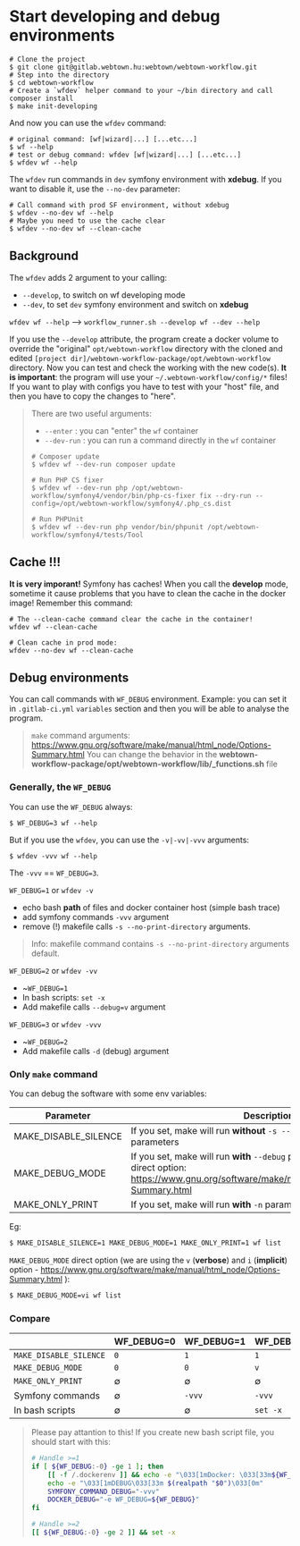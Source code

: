 Start developing and debug environments
=======================================

```shell
# Clone the project
$ git clone git@gitlab.webtown.hu:webtown/webtown-workflow.git
# Step into the directory
$ cd webtown-workflow
# Create a `wfdev` helper command to your ~/bin directory and call composer install
$ make init-developing
```

And now you can use the `wfdev` command:

```shell
# original command: [wf|wizard|...] [...etc...]
$ wf --help
# test or debug command: wfdev [wf|wizard|...] [...etc...]
$ wfdev wf --help
```

The `wfdev` run commands in `dev` symfony environment with **xdebug**. If you want to disable it, use the `--no-dev` parameter:

```shell
# Call command with prod SF environment, without xdebug
$ wfdev --no-dev wf --help
# Maybe you need to use the cache clear
$ wfdev --no-dev wf --clean-cache
```

## Background

The `wfdev` adds 2 argument to your calling:

- `--develop`, to switch on wf developing mode
- `--dev`, to set `dev` symfony environment and switch on **xdebug**

`wfdev wf --help` --> `workflow_runner.sh --develop wf --dev --help`

If you use the `--develop` attribute, the program create a docker volume to override the "original" `opt/webtown-workflow` directory with the cloned and edited `[project dir]/webtown-workflow-package/opt/webtown-workflow` directory. Now you can test and check the working with the new code(s). **It is important**: the program will use your `~/.webtown-workflow/config/*` files! If you want to play with configs you have to test with your "host" file, and then you have to copy the changes to "here".

> There are two useful arguments:
>
>  - `--enter` : you can "enter" the `wf` container
>  - `--dev-run` : you can run a command directly in the `wf` container
>
> ```shell
> # Composer update
> $ wfdev wf --dev-run composer update
>
> # Run PHP CS fixer
> $ wfdev wf --dev-run php /opt/webtown-workflow/symfony4/vendor/bin/php-cs-fixer fix --dry-run --config=/opt/webtown-workflow/symfony4/.php_cs.dist
>
> # Run PHPUnit
> $ wfdev wf --dev-run php vendor/bin/phpunit /opt/webtown-workflow/symfony4/tests/Tool
> ```

## Cache !!!

**It is very imporant!** Symfony has caches! When you call the **develop** mode, sometime it cause problems that you have to clean the cache in the docker image! Remember this command:

```
# The --clean-cache command clear the cache in the container!
wfdev wf --clean-cache

# Clean cache in prod mode:
wfdev --no-dev wf --clean-cache
```

## Debug environments

You can call commands with `WF_DEBUG` environment. Example: you can set it in `.gitlab-ci.yml` `variables` section and
then you will be able to analyse the program.

> `make` command arguments: https://www.gnu.org/software/make/manual/html_node/Options-Summary.html
> You can change the behavior in the **webtown-workflow-package/opt/webtown-workflow/lib/_functions.sh** file

### Generally, the `WF_DEBUG`

You can use the `WF_DEBUG` always:

```shell
$ WF_DEBUG=3 wf --help
```

But if you use the `wfdev`, you can use the `-v|-vv|-vvv` arguments:

```shell
$ wfdev -vvv wf --help
```

The `-vvv` == `WF_DEBUG=3`.

`WF_DEBUG=1` or `wfdev -v`

- echo bash **path** of files and docker container host (simple bash trace)
- add symfony commands `-vvv` argument
- remove (!) makefile calls `-s --no-print-directory` arguments.

> Info: makefile command contains `-s --no-print-directory` arguments default.

`WF_DEBUG=2` or `wfdev -vv`

- ~`WF_DEBUG=1`
- In bash scripts: `set -x`
- Add makefile calls `--debug=v` argument

`WF_DEBUG=3` or `wfdev -vvv`

- ~`WF_DEBUG=2`
- Add makefile calls `-d` (debug) argument

### Only `make` command

You can debug the software with some env variables:

| Parameter            | Description                                                                |
| -------------------- | -------------------------------------------------------------------------- |
| MAKE_DISABLE_SILENCE | If you set, make will run **without** `-s --no-print-directory` parameters |
| MAKE_DEBUG_MODE      | If you set, make will run **with** `--debug` parameter. You can set `1` or direct option: https://www.gnu.org/software/make/manual/html_node/Options-Summary.html |
| MAKE_ONLY_PRINT      | If you set, make will run **with** `-n` parameter                          |

Eg:
```bash
$ MAKE_DISABLE_SILENCE=1 MAKE_DEBUG_MODE=1 MAKE_ONLY_PRINT=1 wf list
```

`MAKE_DEBUG_MODE` direct option (we are using the `v` (**verbose**) and `i` (**implicit**) option - https://www.gnu.org/software/make/manual/html_node/Options-Summary.html ):
```bash
$ MAKE_DEBUG_MODE=vi wf list
```

### Compare

|            | WF_DEBUG=0 | WF_DEBUG=1 | WF_DEBUG=2 | WF_DEBUG=3 |
| ---------- | ---------- | ---------- | ---------- | ---------- |
| `MAKE_DISABLE_SILENCE` | `0` | `1` | `1` | `1` |
| `MAKE_DEBUG_MODE`      | `0` | `0` | `v` | `a` |
| `MAKE_ONLY_PRINT`      | ∅ | ∅ | ∅ | ∅ |
| Symfony commands       | ∅ | `-vvv` | `-vvv` | `-vvv` |
| In bash scripts        | ∅ | ∅ | `set -x` | `set -x` |

> Please pay attantion to this! If you create new bash script file, you should start with this:
> ```bash
> # Handle >=1
> if [ ${WF_DEBUG:-0} -ge 1 ]; then
>     [[ -f /.dockerenv ]] && echo -e "\033[1mDocker: \033[33m${WF_DOCKER_HOST_CHAIN}\033[0m"
>     echo -e "\033[1mDEBUG\033[33m $(realpath "$0")\033[0m"
>     SYMFONY_COMMAND_DEBUG="-vvv"
>     DOCKER_DEBUG="-e WF_DEBUG=${WF_DEBUG}"
> fi
>
> # Handle >=2
> [[ ${WF_DEBUG:-0} -ge 2 ]] && set -x
> ```

